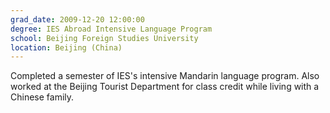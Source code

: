 ```yaml
---
grad_date: 2009-12-20 12:00:00
degree: IES Abroad Intensive Language Program
school: Beijing Foreign Studies University
location: Beijing (China)
---
```


Completed a semester of IES's intensive Mandarin language program. Also worked at the Beijing Tourist Department for class credit while living with a Chinese family.
